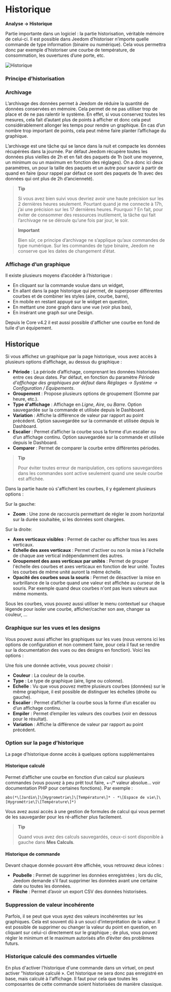 # Historique
**Analyse → Historique**

Partie importante dans un logiciel : la partie historisation, véritable mémoire de celui-ci. Il est possible dans Jeedom d’historiser n’importe quelle commande de type information (binaire ou numérique). Cela vous permettra donc par exemple d’historiser une courbe de température, de consommation, les ouvertures d’une porte, etc.

![Historique](./images/history.gif)

### Principe d’historisation

### Archivage

L’archivage des données permet à Jeedom de réduire la quantité de données conservées en mémoire. Cela permet de ne pas utiliser trop de place et de ne pas ralentir le système. En effet, si vous conservez toutes les mesures, cela fait d’autant plus de points à afficher et donc cela peut considérablement allonger les temps pour rendre un graphique. En cas d’un nombre trop important de points, cela peut même faire planter l’affichage du graphique.

L’archivage est une tâche qui se lance dans la nuit et compacte les données récupérées dans la journée. Par défaut Jeedom récupère toutes les données plus vieilles de 2h et en fait des paquets de 1h (soit une moyenne, un minimum ou un maximum en fonction des réglages). On a donc ici deux paramètres, un pour la taille des paquets et un autre pour savoir à partir de quand en faire (pour rappel par défaut ce sont des paquets de 1h avec des données qui ont plus de 2h d’ancienneté).

> **Tip**
>
> Si vous avez bien suivi vous devriez avoir une haute précision sur les 2 dernières heures seulement. Pourtant quand je me connecte à 17h, j’ai une précision sur les 17 dernières heures. Pourquoi ? En fait, pour éviter de consommer des ressources inutilement, la tâche qui fait l’archivage ne se déroule qu’une fois par jour, le soir.

> **Important**
>
> Bien sûr, ce principe d’archivage ne s’applique qu’aux commandes de type numérique. Sur les commandes de type binaire, Jeedom ne conserve que les dates de changement d’état.

### Affichage d’un graphique

Il existe plusieurs moyens d’accéder à l’historique :

- En cliquant sur la commande voulue dans un widget,
- En allant dans la page historique qui permet, de superposer différentes courbes et de combiner les styles (aire, courbe, barre),
- En mobile en restant appuyé sur le widget en question,
- En mettant une zone graph dans une vue (voir plus bas),
- En insérant une graph sur une Design.

Depuis le Core v4.2 il est aussi possible d'afficher une courbe en fond de tuile d'un équipement.

## Historique

Si vous affichez un graphique par la page historique, vous avez accès à plusieurs options d’affichage, au dessus du graphique :

- **Période** : La période d’affichage, comprenant les données historisées entre ces deux dates. Par défaut, en fonction du paramètre *Période d'affichage des graphiques par défaut* dans *Réglages → Système → Configuration / Equipements*.
- **Groupement** : Propose plusieurs options de groupement (Somme par heure, etc.).
- **Type d'affichage** : Affichage en *Ligne*, *Aire*, ou *Barre*. Option sauvegardée sur la commande et utilisée depuis le Dashboard.
- **Variation** : Affiche la différence de valeur par rapport au point précédent. Option sauvegardée sur la commande et utilisée depuis le Dashboard.
- **Escalier** : Permet d’afficher la courbe sous la forme d’un escalier ou d’un affichage continu. Option sauvegardée sur la commande et utilisée depuis le Dashboard.
- **Comparer** : Permet de comparer la courbe entre différentes périodes.

> **Tip**
>
> Pour éviter toutes erreur de manipulation, ces options sauvegardées dans les commandes sont active seulement quand une seule courbe est affichée.
> 
Dans la partie haute où s'affichent les courbes, il y également plusieurs options :

Sur la gauche:

- **Zoom** : Une zone de raccourcis permettant de régler le zoom horizontal sur la durée souhaitée, si les données sont chargées.

Sur la droite:

- **Axes verticaux visibles** : Permet de cacher ou afficher tous les axes verticaux.
- **Echelle des axes verticaux** : Permet d'activer ou non la mise à l'échelle de chaque axe vertical indépendamment des autres.
- **Groupement des axes verticaux par unités** : Permet de grouper l'échelle des courbes et axes verticaux en fonction de leur unité. Toutes les courbes de même unité auront la même échelle.
- **Opacité des courbes sous la souris** : Permet de désactiver la mise en surbrillance de la courbe quand une valeur est affichée au curseur de la souris. Par exemple quand deux courbes n'ont pas leurs valeurs aux même moments.

Sous les courbes, vous pouvez aussi utiliser le menu contextuel sur chaque légende pour isoler une courbe, afficher/cacher son axe, changer sa couleur, ...

### Graphique sur les vues et les designs

Vous pouvez aussi afficher les graphiques sur les vues (nous verrons ici les options de configuration et non comment faire, pour cela il faut se rendre sur la documentation des vues ou des designs en fonction). Voici les options :

Une fois une donnée activée, vous pouvez choisir :
- **Couleur** : La couleur de la courbe.
- **Type** : Le type de graphique (aire, ligne ou colonne).
- **Echelle** : Vu que vous pouvez mettre plusieurs courbes (données) sur le même graphique, il est possible de distinguer les échelles (droite ou gauche).
- **Escalier** : Permet d’afficher la courbe sous la forme d’un escalier ou d’un affichage continu.
- **Empiler** : Permet d’empiler les valeurs des courbes (voir en dessous pour le résultat).
- **Variation** : Affiche la différence de valeur par rapport au point précédent.

### Option sur la page d’historique

La page d’historique donne accès à quelques options supplémentaires

#### Historique calculé

Permet d’afficher une courbe en fonction d’un calcul sur plusieurs commandes (vous pouvez à peu prêt tout faire, +-/\* valeur absolue… voir documentation PHP pour certaines fonctions). Par exemple :

`abs(*\[Jardin\]\[Hygrometrie\]\[Température\]* - *\[Espace de vie\]\[Hygrométrie\]\[Température\]*)`

Vous avez aussi accès à une gestion de formules de calcul qui vous permet de les sauvegarder pour les ré-afficher plus facilement.

> **Tip**
>
> Quand vous avez des calculs sauvegardés, ceux-ci sont disponible à gauche dans **Mes Calculs**.

#### Historique de commande

Devant chaque donnée pouvant être affichée, vous retrouvez deux icônes :

- **Poubelle** : Permet de supprimer les données enregistrées ; lors du clic, Jeedom demande s’il faut supprimer les données avant une certaine date ou toutes les données.
- **Flèche** : Permet d’avoir un export CSV des données historisées.

### Suppression de valeur incohérente

Parfois, il se peut que vous ayez des valeurs incohérentes sur les graphiques. Cela est souvent dû à un souci d’interprétation de la valeur. Il est possible de supprimer ou changer la valeur du point en question, en cliquant sur celui-ci directement sur le graphique ; de plus, vous pouvez régler le minimum et le maximum autorisés afin d’éviter des problèmes futurs.


### Historique calculé des commandes virtuelle

En plus d'activer l'historique d'une commande dans un virtuel, on peut activer "historique calculé ». Cet historique ne sera donc pas enregistré en base, mais calculé à l'affichage.
Il faut pour cela que toutes les composantes de cette commande soient historisées de manière classique.